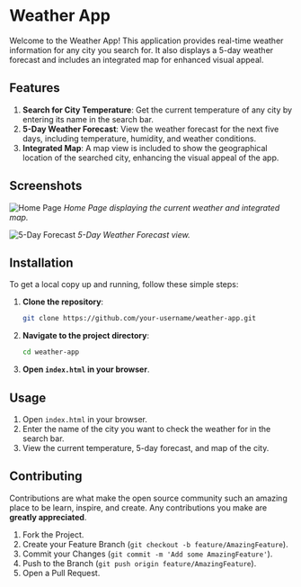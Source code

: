 # Weather App

Welcome to the Weather App! This application provides real-time weather information for any city you search for. It also displays a 5-day weather forecast and includes an integrated map for enhanced visual appeal.

## Features

1. **Search for City Temperature**: Get the current temperature of any city by entering its name in the search bar.
2. **5-Day Weather Forecast**: View the weather forecast for the next five days, including temperature, humidity, and weather conditions.
3. **Integrated Map**: A map view is included to show the geographical location of the searched city, enhancing the visual appeal of the app.

## Screenshots

![Home Page](path/to/your/image1.png)
*Home Page displaying the current weather and integrated map.*

![5-Day Forecast](path/to/your/image2.png)
*5-Day Weather Forecast view.*

## Installation

To get a local copy up and running, follow these simple steps:

1. **Clone the repository**:
    ```sh
    git clone https://github.com/your-username/weather-app.git
    ```
2. **Navigate to the project directory**:
    ```sh
    cd weather-app
    ```
3. **Open `index.html` in your browser**.

## Usage

1. Open `index.html` in your browser.
2. Enter the name of the city you want to check the weather for in the search bar.
3. View the current temperature, 5-day forecast, and map of the city.

## Contributing

Contributions are what make the open source community such an amazing place to be learn, inspire, and create. Any contributions you make are **greatly appreciated**.

1. Fork the Project.
2. Create your Feature Branch (`git checkout -b feature/AmazingFeature`).
3. Commit your Changes (`git commit -m 'Add some AmazingFeature'`).
4. Push to the Branch (`git push origin feature/AmazingFeature`).
5. Open a Pull Request.
